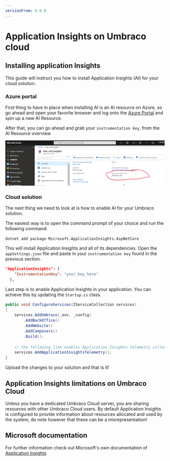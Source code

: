 ```yaml
---
versionFrom: 9.0.0
---
```


# Application Insights on Umbraco cloud

## Installing application Insights

This guide will instruct you how to install Application Insights (AI) for your cloud solution.

### Azure portal

First thing to have in place when installing AI is an AI resource on Azure, so go ahead and open your favorite browser and log onto the [Azure Portal](https://portal.azure.com) and spin up a new AI Resource.

After that, you can go ahead and grab your `instrumentation key`, from the AI Resource overview

![alt text](images/01-Instrumentation-key.png "Instrumentation Key")

### Cloud solution

The next thing we need to look at is how to enable AI for your Umbraco solution.

The easiest way is to open the command prompt of your choice and run the following command:

`dotnet add package Microsoft.ApplicationInsights.AspNetCore`

This will install Application Insights and all of its dependencies. Open the `appSettings.json` file and paste in your `instrumentation key` found in the previous section.

```json
"ApplicationInsights": {
    "InstrumentationKey": "your_key_here"
  },
```

Last step is to enable Application Insights in your application. You can achieve this by updating the `Startup.cs` class.

```csharp
public void ConfigureServices(IServiceCollection services)
{
    services.AddUmbraco(_env, _config)
        .AddBackOffice()
        .AddWebsite()
        .AddComposers()
        .Build();

    // The following line enables Application Insights telemetry collection.
    services.AddApplicationInsightsTelemetry();
}
```

Upload the changes to your solution and that is it!

## Application Insights limitations on Umbraco Cloud

Unless you have a dedicated Umbraco Cloud server, you are sharing resources with other Umbraco Cloud users. By default Application Insights is configured to provide information about resources allocated and used by the system, do note however that these can be a misrepresentation!

## Microsoft documentation

For further information check out Microsoft's own documentation of [Application Insights](https://docs.microsoft.com/en-us/azure/application-insights/app-insights-overview)
